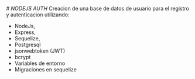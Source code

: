 <em> # NODEJS AUTH </em>
Creacion de una base de datos de usuario para el registro y autenticacion utilizando:
 - NodeJs, 
 - Express, 
 - Sequelize, 
 - Postgresql 
 - jsonwebtoken (JWT) 
 - bcrypt
 - Variables de entorno
 - Migraciones en sequelize
